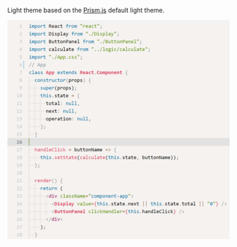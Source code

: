 Light theme based on the [Prism.js](https://prismjs.com/) default light theme.

![react example](./img/react_example.png)
